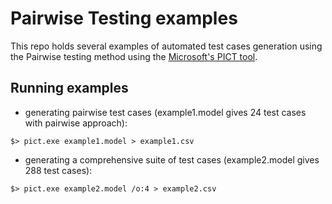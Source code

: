 # Pairwise Testing examples
This repo holds several examples of automated test cases generation using the Pairwise testing method using the [Microsoft's PICT tool](https://github.com/microsoft/pict).

## Running examples
- generating pairwise test cases (example1.model gives 24 test cases with pairwise approach):
```
$> pict.exe example1.model > example1.csv
```
- generating a comprehensive suite of test cases (example2.model gives 288 test cases):
```
$> pict.exe example2.model /o:4 > example2.csv
```
